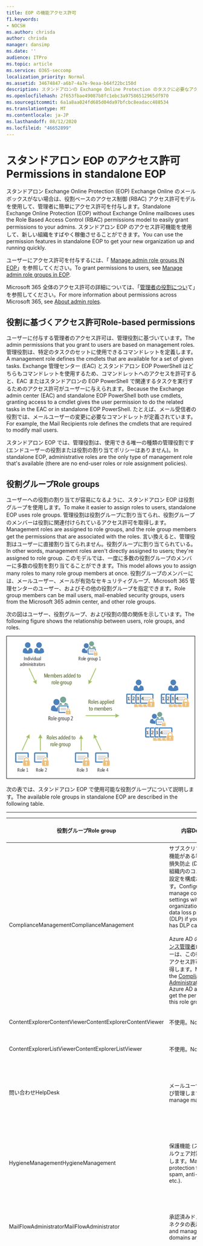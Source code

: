 ```yaml
---
title: EOP の機能アクセス許可
f1.keywords:
- NOCSH
ms.author: chrisda
author: chrisda
manager: dansimp
ms.date: ''
audience: ITPro
ms.topic: article
ms.service: O365-seccomp
localization_priority: Normal
ms.assetid: 34674847-a6b7-4a7e-9eaa-b64f22bc150d
description: スタンドアロンの Exchange Online Protection のタスクに必要なアクセス許可について説明します。
ms.openlocfilehash: 2f653fbae49087b8fc1ebc3a97586512965df970
ms.sourcegitcommit: 6a1a8aa024fd685d04da97bfcbc8eadacc488534
ms.translationtype: MT
ms.contentlocale: ja-JP
ms.lasthandoff: 08/12/2020
ms.locfileid: "46652899"
---
```

# <a name="permissions-in-standalone-eop"></a><span data-ttu-id="0855f-103">スタンドアロン EOP のアクセス許可</span><span class="sxs-lookup"><span data-stu-id="0855f-103">Permissions in standalone EOP</span></span>

<span data-ttu-id="0855f-104">スタンドアロン Exchange Online Protection (EOP) Exchange Online のメールボックスがない場合は、役割ベースのアクセス制御 (RBAC) アクセス許可モデルを使用して、管理者に簡単にアクセス許可を付与します。</span><span class="sxs-lookup"><span data-stu-id="0855f-104">Standalone Exchange Online Protection (EOP) without Exchange Online mailboxes uses the Role Based Access Control (RBAC) permissions model to easily grant permissions to your admins.</span></span> <span data-ttu-id="0855f-105">スタンドアロン EOP のアクセス許可機能を使用して、新しい組織をすばやく稼働させることができます。</span><span class="sxs-lookup"><span data-stu-id="0855f-105">You can use the permission features in standalone EOP to get your new organization up and running quickly.</span></span>

<span data-ttu-id="0855f-106">ユーザーにアクセス許可を付与するには、「 [Manage admin role groups IN EOP](manage-admin-role-group-permissions-in-eop.md)」を参照してください。</span><span class="sxs-lookup"><span data-stu-id="0855f-106">To grant permissions to users, see [Manage admin role groups in EOP](manage-admin-role-group-permissions-in-eop.md).</span></span>

<span data-ttu-id="0855f-107">Microsoft 365 全体のアクセス許可の詳細については、「[管理者の役割につい](https://docs.microsoft.com/microsoft-365/admin/add-users/about-admin-roles)て」を参照してください。</span><span class="sxs-lookup"><span data-stu-id="0855f-107">For more information about permissions across Microsoft 365, see [About admin roles](https://docs.microsoft.com/microsoft-365/admin/add-users/about-admin-roles).</span></span>

## <a name="role-based-permissions"></a><span data-ttu-id="0855f-108">役割に基づくアクセス許可</span><span class="sxs-lookup"><span data-stu-id="0855f-108">Role-based permissions</span></span>

<span data-ttu-id="0855f-109">ユーザーに付与する管理者のアクセス許可は、管理役割に基づいています。</span><span class="sxs-lookup"><span data-stu-id="0855f-109">The admin permissions that you grant to users are based on management roles.</span></span> <span data-ttu-id="0855f-110">管理役割は、特定のタスクのセットに使用できるコマンドレットを定義します。</span><span class="sxs-lookup"><span data-stu-id="0855f-110">A management role defines the cmdlets that are available for a set of given tasks.</span></span> <span data-ttu-id="0855f-111">Exchange 管理センター (EAC) とスタンドアロン EOP PowerShell はどちらもコマンドレットを使用するため、コマンドレットへのアクセスを許可すると、EAC またはスタンドアロンの EOP PowerShell で関連するタスクを実行するためのアクセス許可がユーザーに与えられます。</span><span class="sxs-lookup"><span data-stu-id="0855f-111">Because the Exchange admin center (EAC) and standalone EOP PowerShell both use cmdlets, granting access to a cmdlet gives the user permission to do the related tasks in the EAC or in standalone EOP PowerShell.</span></span> <span data-ttu-id="0855f-112">たとえば、メール受信者の役割では、メールユーザーの変更に必要なコマンドレットが定義されています。</span><span class="sxs-lookup"><span data-stu-id="0855f-112">For example, the Mail Recipients role defines the cmdlets that are required to modify mail users.</span></span>

<span data-ttu-id="0855f-113">スタンドアロン EOP では、管理役割は、使用できる唯一の種類の管理役割です (エンドユーザーの役割または役割の割り当てポリシーはありません)。</span><span class="sxs-lookup"><span data-stu-id="0855f-113">In standalone EOP, administrative roles are the only type of management role that's available (there are no end-user roles or role assignment policies).</span></span>

## <a name="role-groups"></a><span data-ttu-id="0855f-114">役割グループ</span><span class="sxs-lookup"><span data-stu-id="0855f-114">Role groups</span></span>

<span data-ttu-id="0855f-115">ユーザーへの役割の割り当てが容易になるように、スタンドアロン EOP は役割グループを使用します。</span><span class="sxs-lookup"><span data-stu-id="0855f-115">To make it easier to assign roles to users, standalone EOP uses role groups.</span></span> <span data-ttu-id="0855f-116">管理役割は役割グループに割り当てられ、役割グループのメンバーは役割に関連付けられているアクセス許可を取得します。</span><span class="sxs-lookup"><span data-stu-id="0855f-116">Management roles are assigned to role groups, and the role group members get the permissions that are associated with the roles.</span></span> <span data-ttu-id="0855f-117">言い換えると、管理役割はユーザーに直接割り当てられません。役割グループに割り当てられている。</span><span class="sxs-lookup"><span data-stu-id="0855f-117">In other words, management roles aren't directly assigned to users; they're assigned to role group.</span></span> <span data-ttu-id="0855f-118">このモデルでは、一度に多数の役割グループのメンバーに多数の役割を割り当てることができます。</span><span class="sxs-lookup"><span data-stu-id="0855f-118">This model allows you to assign many roles to many role group members at once.</span></span> <span data-ttu-id="0855f-119">役割グループのメンバーには、メールユーザー、メールが有効なセキュリティグループ、Microsoft 365 管理センターのユーザー、およびその他の役割グループを指定できます。</span><span class="sxs-lookup"><span data-stu-id="0855f-119">Role group members can be mail users, mail-enabled security groups, users from the Microsoft 365 admin center, and other role groups.</span></span>

<span data-ttu-id="0855f-120">次の図はユーザー、役割グループ、および役割の間の関係を示しています。</span><span class="sxs-lookup"><span data-stu-id="0855f-120">The following figure shows the relationship between users, role groups, and roles.</span></span>

![役割、役割グループ、およびメンバー関係](../../media/ITPro_Security_RBAC_EXO_SimplifiedRoleGroupRelationship.png)

<span data-ttu-id="0855f-122">次の表では、スタンドアロン EOP で使用可能な役割グループについて説明します。</span><span class="sxs-lookup"><span data-stu-id="0855f-122">The available role groups in standalone EOP are described in the following table.</span></span>

****

|<span data-ttu-id="0855f-123">役割グループ</span><span class="sxs-lookup"><span data-stu-id="0855f-123">Role group</span></span>|<span data-ttu-id="0855f-124">内容</span><span class="sxs-lookup"><span data-stu-id="0855f-124">Description</span></span>|<span data-ttu-id="0855f-125">割り当てられた既定の役割</span><span class="sxs-lookup"><span data-stu-id="0855f-125">Default roles assigned</span></span>|
|---|---|---|
|<span data-ttu-id="0855f-126">ComplianceManagement</span><span class="sxs-lookup"><span data-stu-id="0855f-126">ComplianceManagement</span></span>|<span data-ttu-id="0855f-127">サブスクリプションに DLP 機能がある場合は、データ損失防止 (DLP) を含む、組織内のコンプライアンス設定を構成および管理します。</span><span class="sxs-lookup"><span data-stu-id="0855f-127">Configure and manage compliance settings within the organization, including data loss prevention (DLP) if your subscription has DLP capabilities.</span></span> <br/><br/> <span data-ttu-id="0855f-128">Azure AD の[コンプライアンス管理者](https://docs.microsoft.com/azure/active-directory/users-groups-roles/directory-assign-admin-roles#compliance-administrator)ロールのメンバーは、この役割グループのアクセス許可を自動的に取得します。</span><span class="sxs-lookup"><span data-stu-id="0855f-128">Members of the [Compliance Administrator](https://docs.microsoft.com/azure/active-directory/users-groups-roles/directory-assign-admin-roles#compliance-administrator) role in Azure AD automatically get the permissions of this role group.</span></span>|<span data-ttu-id="0855f-129">監査ログ</span><span class="sxs-lookup"><span data-stu-id="0855f-129">Audit Logs</span></span> <br/><br/> <span data-ttu-id="0855f-130">コンプライアンス管理</span><span class="sxs-lookup"><span data-stu-id="0855f-130">Compliance Administration</span></span> <br/><br/> <span data-ttu-id="0855f-131">Information Rights Management</span><span class="sxs-lookup"><span data-stu-id="0855f-131">Information Rights Management</span></span> <br/><br/> <span data-ttu-id="0855f-132">保持管理</span><span class="sxs-lookup"><span data-stu-id="0855f-132">Retention Management</span></span> <br/><br/> <span data-ttu-id="0855f-133">表示専用の監査ログ</span><span class="sxs-lookup"><span data-stu-id="0855f-133">View-Only Audit Logs</span></span> <br/><br/> <span data-ttu-id="0855f-134">"View-Only Configuration/表示専用構成"</span><span class="sxs-lookup"><span data-stu-id="0855f-134">View-Only Configuration</span></span> <br/><br/> <span data-ttu-id="0855f-135">"View-Only Recipients/表示専用受信者"</span><span class="sxs-lookup"><span data-stu-id="0855f-135">View-Only Recipients</span></span>|
|<span data-ttu-id="0855f-136">ContentExplorerContentViewer</span><span class="sxs-lookup"><span data-stu-id="0855f-136">ContentExplorerContentViewer</span></span>|<span data-ttu-id="0855f-137">不使用。</span><span class="sxs-lookup"><span data-stu-id="0855f-137">Not used.</span></span>|<span data-ttu-id="0855f-138">データ分類コンテンツビューアー</span><span class="sxs-lookup"><span data-stu-id="0855f-138">Data Classification Content Viewer</span></span>|
|<span data-ttu-id="0855f-139">ContentExplorerListViewer</span><span class="sxs-lookup"><span data-stu-id="0855f-139">ContentExplorerListViewer</span></span>|<span data-ttu-id="0855f-140">不使用。</span><span class="sxs-lookup"><span data-stu-id="0855f-140">Not used.</span></span>|<span data-ttu-id="0855f-141">データ分類リストビューアー</span><span class="sxs-lookup"><span data-stu-id="0855f-141">Data Classification List Viewer</span></span>|
|<span data-ttu-id="0855f-142">問い合わせ</span><span class="sxs-lookup"><span data-stu-id="0855f-142">HelpDesk</span></span>|<span data-ttu-id="0855f-143">メールユーザーを表示および管理します。</span><span class="sxs-lookup"><span data-stu-id="0855f-143">View and manage mail users.</span></span>|<span data-ttu-id="0855f-144">パスワードのリセット</span><span class="sxs-lookup"><span data-stu-id="0855f-144">Reset Password</span></span> <br/><br/> <span data-ttu-id="0855f-145">ユーザーオプション</span><span class="sxs-lookup"><span data-stu-id="0855f-145">User Options</span></span> <br/><br/> <span data-ttu-id="0855f-146">"View-Only Recipients/表示専用受信者"</span><span class="sxs-lookup"><span data-stu-id="0855f-146">View-Only Recipients</span></span>|
|<span data-ttu-id="0855f-147">HygieneManagement</span><span class="sxs-lookup"><span data-stu-id="0855f-147">HygieneManagement</span></span>|<span data-ttu-id="0855f-148">保護機能 (スパム対策、マルウェア対策など) を管理します。</span><span class="sxs-lookup"><span data-stu-id="0855f-148">Manage protection features (anti-spam, anti-malware, etc.).</span></span>|<span data-ttu-id="0855f-149">トランスポートの検疫</span><span class="sxs-lookup"><span data-stu-id="0855f-149">Transport Hygiene</span></span> <br/><br/> <span data-ttu-id="0855f-150">"View-Only Configuration/表示専用構成"</span><span class="sxs-lookup"><span data-stu-id="0855f-150">View-Only Configuration</span></span> <br/><br/> <span data-ttu-id="0855f-151">"View-Only Recipients/表示専用受信者"</span><span class="sxs-lookup"><span data-stu-id="0855f-151">View-Only Recipients</span></span>|
|<span data-ttu-id="0855f-152">MailFlowAdministrator</span><span class="sxs-lookup"><span data-stu-id="0855f-152">MailFlowAdministrator</span></span>|<span data-ttu-id="0855f-153">承認済みドメインおよびコネクタの表示と管理</span><span class="sxs-lookup"><span data-stu-id="0855f-153">View and manage accepted domains and connectors</span></span>|<span data-ttu-id="0855f-154">リモートドメインと承認済みドメイン</span><span class="sxs-lookup"><span data-stu-id="0855f-154">Remote and Accepted Domains</span></span> <br/><br/> <span data-ttu-id="0855f-155">"View-Only Recipients/表示専用受信者"</span><span class="sxs-lookup"><span data-stu-id="0855f-155">View-Only Recipients</span></span>|
|<span data-ttu-id="0855f-156">組織</span><span class="sxs-lookup"><span data-stu-id="0855f-156">OrganizationManagement</span></span>|<span data-ttu-id="0855f-157">組織全体への管理者アクセスと、ほぼすべてのタスクを実行する機能。</span><span class="sxs-lookup"><span data-stu-id="0855f-157">Admin access to the entire organization and the ability to perform almost any task.</span></span> <br/><br/> <span data-ttu-id="0855f-158">Azure AD の[グローバル管理者](https://docs.microsoft.com/azure/active-directory/users-groups-roles/directory-assign-admin-roles#global-administrator--company-administrator)ロールのメンバーは、この役割グループのアクセス許可を自動的に取得します。</span><span class="sxs-lookup"><span data-stu-id="0855f-158">Members of the [Global Administrator](https://docs.microsoft.com/azure/active-directory/users-groups-roles/directory-assign-admin-roles#global-administrator--company-administrator) role in Azure AD automatically get the permissions of this role group.</span></span> <br/><br/> <span data-ttu-id="0855f-159">**重要**: "組織" 管理役割グループは強力な役割であるため、組織レベルの管理タスクを実行するユーザーのみがこの役割グループのメンバーになる必要があります。</span><span class="sxs-lookup"><span data-stu-id="0855f-159">**Important**: Because the OrganizationManagement role group is a powerful role, only users that perform organizational-level administrative tasks should be members of this role group.</span></span>|<span data-ttu-id="0855f-160">マルウェア対策</span><span class="sxs-lookup"><span data-stu-id="0855f-160">AntiMalware</span></span> <br/><br/> <span data-ttu-id="0855f-161">スパム対策</span><span class="sxs-lookup"><span data-stu-id="0855f-161">AntiSpam</span></span> <br/><br/> <span data-ttu-id="0855f-162">監査ログ</span><span class="sxs-lookup"><span data-stu-id="0855f-162">Audit Logs</span></span> <br/><br/> <span data-ttu-id="0855f-163">コンプライアンス管理者</span><span class="sxs-lookup"><span data-stu-id="0855f-163">Compliance Administrator</span></span> <br/><br/> <span data-ttu-id="0855f-164">動的配布グループ</span><span class="sxs-lookup"><span data-stu-id="0855f-164">Distribution Groups</span></span> <br/><br/> <span data-ttu-id="0855f-165">Information Rights Management</span><span class="sxs-lookup"><span data-stu-id="0855f-165">Information Rights Management</span></span> <br/><br/> <span data-ttu-id="0855f-166">"Mail Recipient Creation/メール受信者の作成"</span><span class="sxs-lookup"><span data-stu-id="0855f-166">Mail Recipient Creation</span></span> <br/><br/> <span data-ttu-id="0855f-167">Mail Recipients</span><span class="sxs-lookup"><span data-stu-id="0855f-167">Mail Recipients</span></span> <br/><br/> <span data-ttu-id="0855f-168">"Message Tracking/メッセージ追跡"</span><span class="sxs-lookup"><span data-stu-id="0855f-168">Message Tracking</span></span> <br/><br/> <span data-ttu-id="0855f-169">"Migration/移行"</span><span class="sxs-lookup"><span data-stu-id="0855f-169">Migration</span></span> <br/><br/> <span data-ttu-id="0855f-170">組織のクライアントアクセス</span><span class="sxs-lookup"><span data-stu-id="0855f-170">Organization Client Access</span></span> <br/><br/> <span data-ttu-id="0855f-171">組織の構成</span><span class="sxs-lookup"><span data-stu-id="0855f-171">Organization Configuration</span></span> <br/><br/> <span data-ttu-id="0855f-172">組織のトランスポート設定</span><span class="sxs-lookup"><span data-stu-id="0855f-172">Organization Transport Settings</span></span> <br/><br/> <span data-ttu-id="0855f-173">Quarantine</span><span class="sxs-lookup"><span data-stu-id="0855f-173">Quarantine</span></span> <br/><br/> <span data-ttu-id="0855f-174">"Recipient Policies/受信者ポリシー"</span><span class="sxs-lookup"><span data-stu-id="0855f-174">Recipient Policies</span></span> <br/><br/> <span data-ttu-id="0855f-175">リモートドメインと承認済みドメイン</span><span class="sxs-lookup"><span data-stu-id="0855f-175">Remote and Accepted Domains</span></span> <br/><br/> <span data-ttu-id="0855f-176">パスワードのリセット</span><span class="sxs-lookup"><span data-stu-id="0855f-176">Reset Password</span></span> <br/><br/> <span data-ttu-id="0855f-177">保持管理</span><span class="sxs-lookup"><span data-stu-id="0855f-177">Retention Management</span></span> <br/><br/> <span data-ttu-id="0855f-178">役割管理</span><span class="sxs-lookup"><span data-stu-id="0855f-178">Role Management</span></span> <br/><br/> <span data-ttu-id="0855f-179">セキュリティ管理者</span><span class="sxs-lookup"><span data-stu-id="0855f-179">Security Administrator</span></span> <br/><br/> <span data-ttu-id="0855f-180">セキュリティグループの作成とメンバーシップ</span><span class="sxs-lookup"><span data-stu-id="0855f-180">Security Group Creation and Membership</span></span> <br/><br/> <span data-ttu-id="0855f-181">セキュリティ閲覧者</span><span class="sxs-lookup"><span data-stu-id="0855f-181">Security Reader</span></span> <br/><br/> <span data-ttu-id="0855f-182">機密ラベル管理者</span><span class="sxs-lookup"><span data-stu-id="0855f-182">Sensitivity Label Administrator</span></span> <br/><br/> <span data-ttu-id="0855f-183">監督</span><span class="sxs-lookup"><span data-stu-id="0855f-183">Supervision</span></span> <br/><br/> <span data-ttu-id="0855f-184">トランスポートの検疫</span><span class="sxs-lookup"><span data-stu-id="0855f-184">Transport Hygiene</span></span> <br/><br/> <span data-ttu-id="0855f-185">トランスポート ルール</span><span class="sxs-lookup"><span data-stu-id="0855f-185">Transport Rules</span></span> <br/><br/> <span data-ttu-id="0855f-186">ユーザーオプション</span><span class="sxs-lookup"><span data-stu-id="0855f-186">User Options</span></span> <br/><br/> <span data-ttu-id="0855f-187">表示専用のマルウェア対策</span><span class="sxs-lookup"><span data-stu-id="0855f-187">View-Only AntiMalware</span></span> <br/><br/> <span data-ttu-id="0855f-188">表示専用スパム対策</span><span class="sxs-lookup"><span data-stu-id="0855f-188">View-Only AntiSpam</span></span> <br/><br/> <span data-ttu-id="0855f-189">表示専用の監査ログ</span><span class="sxs-lookup"><span data-stu-id="0855f-189">View-Only Audit Logs</span></span> <br/><br/> <span data-ttu-id="0855f-190">"View-Only Configuration/表示専用構成"</span><span class="sxs-lookup"><span data-stu-id="0855f-190">View-Only Configuration</span></span> <br/><br/> <span data-ttu-id="0855f-191">表示のみの検疫</span><span class="sxs-lookup"><span data-stu-id="0855f-191">View-Only Quarantine</span></span> <br/><br/> <span data-ttu-id="0855f-192">"View-Only Recipients/表示専用受信者"</span><span class="sxs-lookup"><span data-stu-id="0855f-192">View-Only Recipients</span></span> <br/><br/> <span data-ttu-id="0855f-193">表示のみの脅威インテリジェンス</span><span class="sxs-lookup"><span data-stu-id="0855f-193">View-Only Threat Intelligence</span></span>|
|<span data-ttu-id="0855f-194">QuarantineAdministrator</span><span class="sxs-lookup"><span data-stu-id="0855f-194">QuarantineAdministrator</span></span>|<span data-ttu-id="0855f-195">すべての受信者の検疫済みメッセージを管理します。</span><span class="sxs-lookup"><span data-stu-id="0855f-195">Manage quarantined messages for all recipients.</span></span>|<span data-ttu-id="0855f-196">Quarantine</span><span class="sxs-lookup"><span data-stu-id="0855f-196">Quarantine</span></span>|
|<span data-ttu-id="0855f-197">受信者管理</span><span class="sxs-lookup"><span data-stu-id="0855f-197">RecipientManagement</span></span>|<span data-ttu-id="0855f-198">組織内の受信者オブジェクトを作成、管理、および削除します。</span><span class="sxs-lookup"><span data-stu-id="0855f-198">Create, manage, and remove recipient objects in the organization.</span></span>|<span data-ttu-id="0855f-199">動的配布グループ</span><span class="sxs-lookup"><span data-stu-id="0855f-199">Distribution Groups</span></span> <br/><br/> <span data-ttu-id="0855f-200">"Mail Recipient Creation/メール受信者の作成"</span><span class="sxs-lookup"><span data-stu-id="0855f-200">Mail Recipient Creation</span></span> <br/><br/> <span data-ttu-id="0855f-201">Mail Recipients</span><span class="sxs-lookup"><span data-stu-id="0855f-201">Mail Recipients</span></span> <br/><br/> <span data-ttu-id="0855f-202">"Message Tracking/メッセージ追跡"</span><span class="sxs-lookup"><span data-stu-id="0855f-202">Message Tracking</span></span> <br/><br/> <span data-ttu-id="0855f-203">"Migration/移行"</span><span class="sxs-lookup"><span data-stu-id="0855f-203">Migration</span></span> <br/><br/> <span data-ttu-id="0855f-204">"Recipient Policies/受信者ポリシー"</span><span class="sxs-lookup"><span data-stu-id="0855f-204">Recipient Policies</span></span> <br/><br/> <span data-ttu-id="0855f-205">パスワードのリセット</span><span class="sxs-lookup"><span data-stu-id="0855f-205">Reset Password</span></span>|
|<span data-ttu-id="0855f-206">Ecm.recordsmanagement</span><span class="sxs-lookup"><span data-stu-id="0855f-206">RecordsManagement</span></span>|<span data-ttu-id="0855f-207">アイテム保持ポリシータグ、メッセージ分類、メールフロールール (トランスポートルールとも呼ばれる) などのコンプライアンス機能を構成します。</span><span class="sxs-lookup"><span data-stu-id="0855f-207">Configure compliance features, such as retention policy tags, message classifications, and mail flow rules (also known as transport rules).</span></span>|<span data-ttu-id="0855f-208">"Message Tracking/メッセージ追跡"</span><span class="sxs-lookup"><span data-stu-id="0855f-208">Message Tracking</span></span> <br/><br/> <span data-ttu-id="0855f-209">保持管理</span><span class="sxs-lookup"><span data-stu-id="0855f-209">Retention Management</span></span> <br/><br/> <span data-ttu-id="0855f-210">トランスポート ルール</span><span class="sxs-lookup"><span data-stu-id="0855f-210">Transport Rules</span></span>|
|<span data-ttu-id="0855f-211">SecurityAdministrator</span><span class="sxs-lookup"><span data-stu-id="0855f-211">SecurityAdministrator</span></span>|<span data-ttu-id="0855f-212">組織内の保護のすべての側面 (スパム対策、マルウェア対策、スプーフィング対策、検疫など) を構成します。</span><span class="sxs-lookup"><span data-stu-id="0855f-212">Configure all aspects of protection in the organization (anti-spam, anti-malware, anti-spoofing, quarantine, etc.).</span></span> <br/><br/> <span data-ttu-id="0855f-213">Azure AD の[セキュリティ管理者](https://docs.microsoft.com/azure/active-directory/users-groups-roles/directory-assign-admin-roles#security-administrator)ロールのメンバーは、この役割グループのアクセス許可を自動的に取得します。</span><span class="sxs-lookup"><span data-stu-id="0855f-213">Members of the [Security Administrator](https://docs.microsoft.com/azure/active-directory/users-groups-roles/directory-assign-admin-roles#security-administrator) role in Azure AD automatically get the permissions of this role group.</span></span>|<span data-ttu-id="0855f-214">マルウェア対策</span><span class="sxs-lookup"><span data-stu-id="0855f-214">AntiMalware</span></span> <br/><br/> <span data-ttu-id="0855f-215">スパム対策</span><span class="sxs-lookup"><span data-stu-id="0855f-215">AntiSpam</span></span> <br/><br/> <span data-ttu-id="0855f-216">監査ログ</span><span class="sxs-lookup"><span data-stu-id="0855f-216">Audit Logs</span></span> <br/><br/> <span data-ttu-id="0855f-217">Quarantine</span><span class="sxs-lookup"><span data-stu-id="0855f-217">Quarantine</span></span> <br/><br/> <span data-ttu-id="0855f-218">セキュリティ管理者</span><span class="sxs-lookup"><span data-stu-id="0855f-218">Security Administrator</span></span> <br/><br/> <span data-ttu-id="0855f-219">機密ラベル管理者</span><span class="sxs-lookup"><span data-stu-id="0855f-219">Sensitivity Label Administrator</span></span> <br/><br/> <span data-ttu-id="0855f-220">表示専用のマルウェア対策</span><span class="sxs-lookup"><span data-stu-id="0855f-220">View-Only AntiMalware</span></span> <br/><br/> <span data-ttu-id="0855f-221">表示専用スパム対策</span><span class="sxs-lookup"><span data-stu-id="0855f-221">View-Only AntiSpam</span></span> <br/><br/> <span data-ttu-id="0855f-222">表示専用の監査ログ</span><span class="sxs-lookup"><span data-stu-id="0855f-222">View-Only Audit Logs</span></span> <br/><br/> <span data-ttu-id="0855f-223">表示のみの検疫</span><span class="sxs-lookup"><span data-stu-id="0855f-223">View-Only Quarantine</span></span> <br/><br/> <span data-ttu-id="0855f-224">表示のみの脅威インテリジェンス</span><span class="sxs-lookup"><span data-stu-id="0855f-224">View-Only Threat Intelligence</span></span>|
|<span data-ttu-id="0855f-225">SecurityReader</span><span class="sxs-lookup"><span data-stu-id="0855f-225">SecurityReader</span></span>|<span data-ttu-id="0855f-226">組織内の保護のすべての側面 (スパム対策、マルウェア対策、スプーフィング対策、検疫など) へのアクセスを表示のみ許可します。</span><span class="sxs-lookup"><span data-stu-id="0855f-226">View-only access to all aspects of protection in the organization (anti-spam, anti-malware, anti-spoofing, quarantine, etc.).</span></span> <br/><br/> <span data-ttu-id="0855f-227">Azure AD の[セキュリティリーダー](https://docs.microsoft.com/azure/active-directory/users-groups-roles/directory-assign-admin-roles#security-reader)ロールのメンバーは、この役割グループのアクセス許可を自動的に取得します。</span><span class="sxs-lookup"><span data-stu-id="0855f-227">Members of the [Security Reader](https://docs.microsoft.com/azure/active-directory/users-groups-roles/directory-assign-admin-roles#security-reader) role in Azure AD automatically get the permissions of this role group.</span></span>|<span data-ttu-id="0855f-228">セキュリティ閲覧者</span><span class="sxs-lookup"><span data-stu-id="0855f-228">Security Reader</span></span> <br/><br/> <span data-ttu-id="0855f-229">表示専用のマルウェア対策</span><span class="sxs-lookup"><span data-stu-id="0855f-229">View-Only AntiMalware</span></span> <br/><br/> <span data-ttu-id="0855f-230">表示専用スパム対策</span><span class="sxs-lookup"><span data-stu-id="0855f-230">View-Only AntiSpam</span></span> <br/><br/> <span data-ttu-id="0855f-231">表示のみの検疫</span><span class="sxs-lookup"><span data-stu-id="0855f-231">View-Only Quarantine</span></span> <br/><br/> <span data-ttu-id="0855f-232">表示のみの脅威インテリジェンス</span><span class="sxs-lookup"><span data-stu-id="0855f-232">View-Only Threat Intelligence</span></span>|
|<span data-ttu-id="0855f-233">TenantAdmins</span><span class="sxs-lookup"><span data-stu-id="0855f-233">TenantAdmins</span></span>|<span data-ttu-id="0855f-234">この役割グループのメンバーシップは、複数のサービス間で同期され、一元管理されます。</span><span class="sxs-lookup"><span data-stu-id="0855f-234">Membership in this role group is synchronized across services and managed centrally.</span></span> <span data-ttu-id="0855f-235">既定では、この役割グループには役割が割り当てられていません。</span><span class="sxs-lookup"><span data-stu-id="0855f-235">By default, this role group is not assigned any roles.</span></span> <span data-ttu-id="0855f-236">ただし、組織の管理役割グループのメンバーであり、アクセス許可が継承されます。</span><span class="sxs-lookup"><span data-stu-id="0855f-236">However, it will be a member of the Organization Management role group and will inherit those permissions.</span></span>|<span data-ttu-id="0855f-237">なし</span><span class="sxs-lookup"><span data-stu-id="0855f-237">none</span></span>|
|<span data-ttu-id="0855f-238">Viewonly組織管理</span><span class="sxs-lookup"><span data-stu-id="0855f-238">ViewOnlyOrganizationManagement</span></span>|<span data-ttu-id="0855f-239">組織内の受信者、保護、および構成オブジェクトとそのプロパティを表示します。</span><span class="sxs-lookup"><span data-stu-id="0855f-239">View recipient, protection, and configuration objects and their properties in the organization.</span></span>|<span data-ttu-id="0855f-240">コンプライアンス管理者</span><span class="sxs-lookup"><span data-stu-id="0855f-240">Compliance Administrator</span></span> <br/><br/> <span data-ttu-id="0855f-241">セキュリティ管理者</span><span class="sxs-lookup"><span data-stu-id="0855f-241">Security Administrator</span></span> <br/><br/> <span data-ttu-id="0855f-242">セキュリティ閲覧者</span><span class="sxs-lookup"><span data-stu-id="0855f-242">Security Reader</span></span> <br/><br/> <span data-ttu-id="0855f-243">機密ラベル管理者</span><span class="sxs-lookup"><span data-stu-id="0855f-243">Sensitivity Label Administrator</span></span> <br/><br/> <span data-ttu-id="0855f-244">"View-Only Configuration/表示専用構成"</span><span class="sxs-lookup"><span data-stu-id="0855f-244">View-Only Configuration</span></span> <br/><br/> <span data-ttu-id="0855f-245">"View-Only Recipients/表示専用受信者"</span><span class="sxs-lookup"><span data-stu-id="0855f-245">View-Only Recipients</span></span>|
|

<span data-ttu-id="0855f-246">管理者が数が少ない小規模な組織で作業する場合は、それらのユーザーを組織の管理役割グループにのみ追加する必要があり、その他の役割グループを使用する必要がない場合があります。</span><span class="sxs-lookup"><span data-stu-id="0855f-246">If you work in a small organization that has only a few admins, you might need to add those users to the Organization Management role group only, and you may never need to use the other role groups.</span></span> <span data-ttu-id="0855f-247">大規模な組織で作業している場合は、受信者の構成など、特定のタスクを実行する管理者がいる可能性があります。</span><span class="sxs-lookup"><span data-stu-id="0855f-247">If you work in a larger organization, you might have admins who perform specific tasks, such as recipient configuration.</span></span> <span data-ttu-id="0855f-248">そのような場合は、1人の管理者を "Recipient Management/受信者管理" 役割グループに、もう1人の管理者を Organization Management 役割グループに追加することができます。</span><span class="sxs-lookup"><span data-stu-id="0855f-248">In those cases, you might add one admin to the Recipient Management role group, and another admin to the Organization Management role group.</span></span> <span data-ttu-id="0855f-249">その後、管理者は特定の領域を管理できるようになりますが、担当していない領域を管理するためのアクセス許可はありません。</span><span class="sxs-lookup"><span data-stu-id="0855f-249">Those admins can then manage their specific areas, but they won't have permissions to manage areas they're not responsible for.</span></span>

<span data-ttu-id="0855f-250">Exchange Online の組み込みの役割グループが管理者のジョブ機能と適合しない場合は、役割グループを作成して管理者に役割を追加できます。</span><span class="sxs-lookup"><span data-stu-id="0855f-250">If the built-in role groups in Exchange Online don't match the job function of your administrators, you can create role groups and add roles to them.</span></span> <span data-ttu-id="0855f-251">詳細については、「 [Manage role groups in STANDALONE EOP](manage-admin-role-group-permissions-in-eop.md)」を参照してください。</span><span class="sxs-lookup"><span data-stu-id="0855f-251">For more information, see [Manage role groups in standalone EOP](manage-admin-role-group-permissions-in-eop.md).</span></span>

## <a name="roles"></a><span data-ttu-id="0855f-252">ロール</span><span class="sxs-lookup"><span data-stu-id="0855f-252">Roles</span></span>

<span data-ttu-id="0855f-253">次の表では、スタンドアロン EOP で使用できる組み込みの役割について説明します。</span><span class="sxs-lookup"><span data-stu-id="0855f-253">The built-in roles that are available in standalone EOP are described in the following table.</span></span>

****

|<span data-ttu-id="0855f-254">Role \* \*</span><span class="sxs-lookup"><span data-stu-id="0855f-254">Role\*\*</span></span>|<span data-ttu-id="0855f-255">内容</span><span class="sxs-lookup"><span data-stu-id="0855f-255">Description</span></span>|<span data-ttu-id="0855f-256">既定の役割グループの割り当て</span><span class="sxs-lookup"><span data-stu-id="0855f-256">Default role group assignments</span></span>|
|---|---|---|
|<span data-ttu-id="0855f-257">マルウェア対策</span><span class="sxs-lookup"><span data-stu-id="0855f-257">AntiMalware</span></span>|<span data-ttu-id="0855f-258">マルウェア対策機能の構成とレポートを表示および変更します。</span><span class="sxs-lookup"><span data-stu-id="0855f-258">View and modify the configuration and reports for anti-malware features.</span></span>|<span data-ttu-id="0855f-259">組織</span><span class="sxs-lookup"><span data-stu-id="0855f-259">OrganizationManagement</span></span> <br/><br/> <span data-ttu-id="0855f-260">SecurityAdministrator</span><span class="sxs-lookup"><span data-stu-id="0855f-260">SecurityAdministrator</span></span>|
|<span data-ttu-id="0855f-261">スパム対策</span><span class="sxs-lookup"><span data-stu-id="0855f-261">AntiSpam</span></span>|<span data-ttu-id="0855f-262">スパム対策機能の構成とレポートを表示および変更します。</span><span class="sxs-lookup"><span data-stu-id="0855f-262">View and modify the configuration and reports for anti-spam features.</span></span>|<span data-ttu-id="0855f-263">組織</span><span class="sxs-lookup"><span data-stu-id="0855f-263">OrganizationManagement</span></span> <br/><br/> <span data-ttu-id="0855f-264">SecurityAdministrator</span><span class="sxs-lookup"><span data-stu-id="0855f-264">SecurityAdministrator</span></span>|
|<span data-ttu-id="0855f-265">監査ログ</span><span class="sxs-lookup"><span data-stu-id="0855f-265">Audit Logs</span></span>|<span data-ttu-id="0855f-266">管理者監査ログを検索し、結果を表示します。</span><span class="sxs-lookup"><span data-stu-id="0855f-266">Search the administrator audit log and view the results.</span></span>|<span data-ttu-id="0855f-267">ComplianceManagement</span><span class="sxs-lookup"><span data-stu-id="0855f-267">ComplianceManagement</span></span> <br/><br/> <span data-ttu-id="0855f-268">組織</span><span class="sxs-lookup"><span data-stu-id="0855f-268">OrganizationManagement</span></span> <br/><br/> <span data-ttu-id="0855f-269">SecurityAdministrator</span><span class="sxs-lookup"><span data-stu-id="0855f-269">SecurityAdministrator</span></span>|
|<span data-ttu-id="0855f-270">コンプライアンス管理者<sup>\*</sup></span><span class="sxs-lookup"><span data-stu-id="0855f-270">Compliance Administrator<sup>\*</sup></span></span>||<span data-ttu-id="0855f-271">ComplianceManagement</span><span class="sxs-lookup"><span data-stu-id="0855f-271">ComplianceManagement</span></span> <br/><br/> <span data-ttu-id="0855f-272">組織</span><span class="sxs-lookup"><span data-stu-id="0855f-272">OrganizationManagement</span></span> <br/><br/> <span data-ttu-id="0855f-273">Viewonly組織管理</span><span class="sxs-lookup"><span data-stu-id="0855f-273">ViewOnlyOrganizationManagement</span></span>|
|<span data-ttu-id="0855f-274">データ分類コンテンツビューアー<sup>\*</sup></span><span class="sxs-lookup"><span data-stu-id="0855f-274">Data Classification Content Viewer<sup>\*</sup></span></span>||<span data-ttu-id="0855f-275">ContentExplorerContentViewer</span><span class="sxs-lookup"><span data-stu-id="0855f-275">ContentExplorerContentViewer</span></span>|
|<span data-ttu-id="0855f-276">データ分類リストビューアー<sup>\*</sup></span><span class="sxs-lookup"><span data-stu-id="0855f-276">Data Classification List Viewer<sup>\*</sup></span></span>||
|<span data-ttu-id="0855f-277">動的配布グループ</span><span class="sxs-lookup"><span data-stu-id="0855f-277">Distribution Groups</span></span>|<span data-ttu-id="0855f-278">すべての配布グループ、メールが有効なセキュリティグループ、およびメンバーを作成して管理します。</span><span class="sxs-lookup"><span data-stu-id="0855f-278">Create and manage all distribution groups, mail-enabled security groups, and members.</span></span>|<span data-ttu-id="0855f-279">組織</span><span class="sxs-lookup"><span data-stu-id="0855f-279">OrganizationManagement</span></span> <br/><br/> <span data-ttu-id="0855f-280">受信者管理</span><span class="sxs-lookup"><span data-stu-id="0855f-280">RecipientManagement</span></span>|
|<span data-ttu-id="0855f-281">Information Rights Management<sup>\*</sup></span><span class="sxs-lookup"><span data-stu-id="0855f-281">Information Rights Management<sup>\*</sup></span></span>||<span data-ttu-id="0855f-282">ComplianceManagement</span><span class="sxs-lookup"><span data-stu-id="0855f-282">ComplianceManagement</span></span> <br/><br/> <span data-ttu-id="0855f-283">組織</span><span class="sxs-lookup"><span data-stu-id="0855f-283">OrganizationManagement</span></span>|
|<span data-ttu-id="0855f-284">"Mail Recipient Creation/メール受信者の作成"</span><span class="sxs-lookup"><span data-stu-id="0855f-284">Mail Recipient Creation</span></span>|<span data-ttu-id="0855f-285">メールユーザーを作成および削除します。</span><span class="sxs-lookup"><span data-stu-id="0855f-285">Create and remove mail users.</span></span>|<span data-ttu-id="0855f-286">組織</span><span class="sxs-lookup"><span data-stu-id="0855f-286">OrganizationManagement</span></span> <br/><br/> <span data-ttu-id="0855f-287">受信者管理</span><span class="sxs-lookup"><span data-stu-id="0855f-287">RecipientManagement</span></span>|
|<span data-ttu-id="0855f-288">Mail Recipients</span><span class="sxs-lookup"><span data-stu-id="0855f-288">Mail Recipients</span></span>|<span data-ttu-id="0855f-289">既存のメールユーザーを変更します。</span><span class="sxs-lookup"><span data-stu-id="0855f-289">Modify existing mail users.</span></span>|<span data-ttu-id="0855f-290">組織</span><span class="sxs-lookup"><span data-stu-id="0855f-290">OrganizationManagement</span></span> <br/><br/> <span data-ttu-id="0855f-291">受信者管理</span><span class="sxs-lookup"><span data-stu-id="0855f-291">RecipientManagement</span></span>|
|<span data-ttu-id="0855f-292">メッセージ追跡<sup>\*</sup></span><span class="sxs-lookup"><span data-stu-id="0855f-292">Message Tracking<sup>\*</sup></span></span>||<span data-ttu-id="0855f-293">組織</span><span class="sxs-lookup"><span data-stu-id="0855f-293">OrganizationManagement</span></span> <br/><br/> <span data-ttu-id="0855f-294">受信者管理</span><span class="sxs-lookup"><span data-stu-id="0855f-294">RecipientManagement</span></span> <br/><br/> <span data-ttu-id="0855f-295">レコード管理</span><span class="sxs-lookup"><span data-stu-id="0855f-295">Records Management</span></span>|
|<span data-ttu-id="0855f-296">転送<sup>\*</sup></span><span class="sxs-lookup"><span data-stu-id="0855f-296">Migration<sup>\*</sup></span></span>||<span data-ttu-id="0855f-297">組織</span><span class="sxs-lookup"><span data-stu-id="0855f-297">OrganizationManagement</span></span> <br/><br/> <span data-ttu-id="0855f-298">受信者管理</span><span class="sxs-lookup"><span data-stu-id="0855f-298">RecipientManagement</span></span>|
|<span data-ttu-id="0855f-299">MyBaseOptions</span><span class="sxs-lookup"><span data-stu-id="0855f-299">MyBaseOptions</span></span>|<span data-ttu-id="0855f-300">ユーザーが自分の検疫済みメッセージを表示できるようにします。</span><span class="sxs-lookup"><span data-stu-id="0855f-300">Allows users to view their own quarantined messages.</span></span> <br/><br/> <span data-ttu-id="0855f-301">この役割はユーザーに自動的に割り当てられるため、手動で割り当てることはできません。</span><span class="sxs-lookup"><span data-stu-id="0855f-301">This role is automatically assigned to users, and you can't assign it manually.</span></span>|<span data-ttu-id="0855f-302">なし</span><span class="sxs-lookup"><span data-stu-id="0855f-302">none</span></span>|
|<span data-ttu-id="0855f-303">組織のクライアントアクセス<sup>\*</sup></span><span class="sxs-lookup"><span data-stu-id="0855f-303">Organization Client Access<sup>\*</sup></span></span>||<span data-ttu-id="0855f-304">組織</span><span class="sxs-lookup"><span data-stu-id="0855f-304">OrganizationManagement</span></span>|
|<span data-ttu-id="0855f-305">組織の構成</span><span class="sxs-lookup"><span data-stu-id="0855f-305">Organization Configuration</span></span>|<span data-ttu-id="0855f-306">レポートの表示。</span><span class="sxs-lookup"><span data-stu-id="0855f-306">View reports.</span></span>|<span data-ttu-id="0855f-307">組織</span><span class="sxs-lookup"><span data-stu-id="0855f-307">OrganizationManagement</span></span>|
|<span data-ttu-id="0855f-308">組織のトランスポート設定<sup>\*</sup></span><span class="sxs-lookup"><span data-stu-id="0855f-308">Organization Transport Settings<sup>\*</sup></span></span>||<span data-ttu-id="0855f-309">組織</span><span class="sxs-lookup"><span data-stu-id="0855f-309">OrganizationManagement</span></span>|
|<span data-ttu-id="0855f-310">Quarantine</span><span class="sxs-lookup"><span data-stu-id="0855f-310">Quarantine</span></span>|<span data-ttu-id="0855f-311">すべての受信者のすべての種類の検疫済みメッセージを管理します。</span><span class="sxs-lookup"><span data-stu-id="0855f-311">Manage all types of quarantined message for all recipients.</span></span>|<span data-ttu-id="0855f-312">組織</span><span class="sxs-lookup"><span data-stu-id="0855f-312">OrganizationManagement</span></span> <br/><br/> <span data-ttu-id="0855f-313">QuarantineAdministrator</span><span class="sxs-lookup"><span data-stu-id="0855f-313">QuarantineAdministrator</span></span> <br/><br/> <span data-ttu-id="0855f-314">SecurityAdministrator</span><span class="sxs-lookup"><span data-stu-id="0855f-314">SecurityAdministrator</span></span>|
|<span data-ttu-id="0855f-315">受信者ポリシー<sup>\*</sup></span><span class="sxs-lookup"><span data-stu-id="0855f-315">Recipient Policies<sup>\*</sup></span></span>||<span data-ttu-id="0855f-316">組織</span><span class="sxs-lookup"><span data-stu-id="0855f-316">OrganizationManagement</span></span> <br/><br/> <span data-ttu-id="0855f-317">受信者管理</span><span class="sxs-lookup"><span data-stu-id="0855f-317">RecipientManagement</span></span>|
|<span data-ttu-id="0855f-318">リモートドメインと承認済みドメイン</span><span class="sxs-lookup"><span data-stu-id="0855f-318">Remote and Accepted Domains</span></span>|<span data-ttu-id="0855f-319">リモートドメイン、承認済みドメイン、およびコネクタを管理します。</span><span class="sxs-lookup"><span data-stu-id="0855f-319">Manage remote domains, accepted domains, and connectors.</span></span>|<span data-ttu-id="0855f-320">MailFlowAdministrator</span><span class="sxs-lookup"><span data-stu-id="0855f-320">MailFlowAdministrator</span></span> <br/><br/> <span data-ttu-id="0855f-321">組織</span><span class="sxs-lookup"><span data-stu-id="0855f-321">OrganizationManagement</span></span>|
|<span data-ttu-id="0855f-322">パスワードのリセット<sup>\*</sup></span><span class="sxs-lookup"><span data-stu-id="0855f-322">Reset Password<sup>\*</sup></span></span>||<span data-ttu-id="0855f-323">問い合わせ</span><span class="sxs-lookup"><span data-stu-id="0855f-323">HelpDesk</span></span> <br/><br/> <span data-ttu-id="0855f-324">組織</span><span class="sxs-lookup"><span data-stu-id="0855f-324">OrganizationManagement</span></span> <br/><br/> <span data-ttu-id="0855f-325">受信者管理</span><span class="sxs-lookup"><span data-stu-id="0855f-325">RecipientManagement</span></span>|
|<span data-ttu-id="0855f-326">保持管理<sup>\*</sup></span><span class="sxs-lookup"><span data-stu-id="0855f-326">Retention Management<sup>\*</sup></span></span>||<span data-ttu-id="0855f-327">ComplianceManagement</span><span class="sxs-lookup"><span data-stu-id="0855f-327">ComplianceManagement</span></span> <br/><br/> <span data-ttu-id="0855f-328">組織</span><span class="sxs-lookup"><span data-stu-id="0855f-328">OrganizationManagement</span></span> <br/><br/> <span data-ttu-id="0855f-329">Ecm.recordsmanagement</span><span class="sxs-lookup"><span data-stu-id="0855f-329">RecordsManagement</span></span>|
|<span data-ttu-id="0855f-330">役割管理</span><span class="sxs-lookup"><span data-stu-id="0855f-330">Role Management</span></span>|<span data-ttu-id="0855f-331">役割グループを作成して管理します。</span><span class="sxs-lookup"><span data-stu-id="0855f-331">Create and manage role groups.</span></span>|<span data-ttu-id="0855f-332">組織</span><span class="sxs-lookup"><span data-stu-id="0855f-332">OrganizationManagement</span></span>|
|<span data-ttu-id="0855f-333">セキュリティ管理者</span><span class="sxs-lookup"><span data-stu-id="0855f-333">Security Administrator</span></span>|<span data-ttu-id="0855f-334">すべてのセキュリティおよび保護機能の構成とレポートを管理します。</span><span class="sxs-lookup"><span data-stu-id="0855f-334">Manage the configuration and reports for all security and protection features.</span></span>|<span data-ttu-id="0855f-335">組織</span><span class="sxs-lookup"><span data-stu-id="0855f-335">OrganizationManagement</span></span> <br/><br/> <span data-ttu-id="0855f-336">SecurityAdministrator</span><span class="sxs-lookup"><span data-stu-id="0855f-336">SecurityAdministrator</span></span> <br/><br/> <span data-ttu-id="0855f-337">Viewonly組織管理</span><span class="sxs-lookup"><span data-stu-id="0855f-337">ViewOnlyOrganizationManagement</span></span>|
|<span data-ttu-id="0855f-338">セキュリティグループの作成とメンバーシップ</span><span class="sxs-lookup"><span data-stu-id="0855f-338">Security Group Creation and Membership</span></span>|<span data-ttu-id="0855f-339">メールが有効なセキュリティグループを作成して管理します。</span><span class="sxs-lookup"><span data-stu-id="0855f-339">Create and manage mail-enabled security groups.</span></span>|<span data-ttu-id="0855f-340">組織</span><span class="sxs-lookup"><span data-stu-id="0855f-340">OrganizationManagement</span></span>|
|<span data-ttu-id="0855f-341">セキュリティ閲覧者</span><span class="sxs-lookup"><span data-stu-id="0855f-341">Security Reader</span></span>|<span data-ttu-id="0855f-342">セキュリティおよび保護機能の構成とレポートを表示します。</span><span class="sxs-lookup"><span data-stu-id="0855f-342">View the configuration and reports for security and protection features.</span></span>|<span data-ttu-id="0855f-343">組織管理</span><span class="sxs-lookup"><span data-stu-id="0855f-343">Organization Management</span></span> <br/><br/> <span data-ttu-id="0855f-344">SecurityReader</span><span class="sxs-lookup"><span data-stu-id="0855f-344">SecurityReader</span></span> <br/><br/> <span data-ttu-id="0855f-345">Viewonly組織管理</span><span class="sxs-lookup"><span data-stu-id="0855f-345">ViewOnlyOrganizationManagement</span></span>|
|<span data-ttu-id="0855f-346">機密ラベル管理者<sup>\*</sup></span><span class="sxs-lookup"><span data-stu-id="0855f-346">Sensitivity Label Administrator<sup>\*</sup></span></span>||<span data-ttu-id="0855f-347">組織</span><span class="sxs-lookup"><span data-stu-id="0855f-347">OrganizationManagement</span></span> <br/><br/> <span data-ttu-id="0855f-348">SecurityAdministrator</span><span class="sxs-lookup"><span data-stu-id="0855f-348">SecurityAdministrator</span></span> <br/><br/> <span data-ttu-id="0855f-349">Viewonly組織管理</span><span class="sxs-lookup"><span data-stu-id="0855f-349">ViewOnlyOrganizationManagement</span></span>|
|<span data-ttu-id="0855f-350">マネージ<sup>\*</sup></span><span class="sxs-lookup"><span data-stu-id="0855f-350">Supervision<sup>\*</sup></span></span>||<span data-ttu-id="0855f-351">組織</span><span class="sxs-lookup"><span data-stu-id="0855f-351">OrganizationManagement</span></span>|
|<span data-ttu-id="0855f-352">トランスポートの検疫</span><span class="sxs-lookup"><span data-stu-id="0855f-352">Transport Hygiene</span></span>|<span data-ttu-id="0855f-353">マルウェア対策、スパム対策機能、およびスプーフィング対策機能を管理します。</span><span class="sxs-lookup"><span data-stu-id="0855f-353">Manage anti-malware, anti-spam features, and anti-spoofing features.</span></span>|<span data-ttu-id="0855f-354">HygieneManagement</span><span class="sxs-lookup"><span data-stu-id="0855f-354">HygieneManagement</span></span> <br/><br/> <span data-ttu-id="0855f-355">組織</span><span class="sxs-lookup"><span data-stu-id="0855f-355">OrganizationManagement</span></span>|
|<span data-ttu-id="0855f-356">トランスポート ルール</span><span class="sxs-lookup"><span data-stu-id="0855f-356">Transport Rules</span></span>|<span data-ttu-id="0855f-357">メールフロールールを作成および管理します (トランスポートルールとも呼ばれます)。</span><span class="sxs-lookup"><span data-stu-id="0855f-357">Create and manage mail flow rules (also known as transport rules).</span></span>|<span data-ttu-id="0855f-358">組織</span><span class="sxs-lookup"><span data-stu-id="0855f-358">OrganizationManagement</span></span> <br/><br/> <span data-ttu-id="0855f-359">Ecm.recordsmanagement</span><span class="sxs-lookup"><span data-stu-id="0855f-359">RecordsManagement</span></span>|
|<span data-ttu-id="0855f-360">ユーザーオプション</span><span class="sxs-lookup"><span data-stu-id="0855f-360">User Options</span></span>|<span data-ttu-id="0855f-361">既存のメールユーザーを変更します。</span><span class="sxs-lookup"><span data-stu-id="0855f-361">Modify existing mail users.</span></span>|<span data-ttu-id="0855f-362">問い合わせ</span><span class="sxs-lookup"><span data-stu-id="0855f-362">HelpDesk</span></span> <br/><br/> <span data-ttu-id="0855f-363">組織</span><span class="sxs-lookup"><span data-stu-id="0855f-363">OrganizationManagement</span></span>|
|<span data-ttu-id="0855f-364">表示専用のマルウェア対策</span><span class="sxs-lookup"><span data-stu-id="0855f-364">View-Only AntiMalware</span></span>|<span data-ttu-id="0855f-365">マルウェア対策機能の構成とレポートを表示します。</span><span class="sxs-lookup"><span data-stu-id="0855f-365">View the configuration and reports for anti-malware features.</span></span>|<span data-ttu-id="0855f-366">組織</span><span class="sxs-lookup"><span data-stu-id="0855f-366">OrganizationManagement</span></span> <br/><br/> <span data-ttu-id="0855f-367">SecurityAdministrator</span><span class="sxs-lookup"><span data-stu-id="0855f-367">SecurityAdministrator</span></span> <br/><br/> <span data-ttu-id="0855f-368">SecurityReader</span><span class="sxs-lookup"><span data-stu-id="0855f-368">SecurityReader</span></span>|
|<span data-ttu-id="0855f-369">表示専用スパム対策</span><span class="sxs-lookup"><span data-stu-id="0855f-369">View-Only AntiSpam</span></span>|<span data-ttu-id="0855f-370">スパム対策機能の構成とレポートを表示します。</span><span class="sxs-lookup"><span data-stu-id="0855f-370">View the configuration and reports for anti-spam features.</span></span>|<span data-ttu-id="0855f-371">組織</span><span class="sxs-lookup"><span data-stu-id="0855f-371">OrganizationManagement</span></span> <br/><br/> <span data-ttu-id="0855f-372">SecurityAdministrator</span><span class="sxs-lookup"><span data-stu-id="0855f-372">SecurityAdministrator</span></span> <br/><br/> <span data-ttu-id="0855f-373">SecurityReader</span><span class="sxs-lookup"><span data-stu-id="0855f-373">SecurityReader</span></span>|
|<span data-ttu-id="0855f-374">表示専用の監査ログ</span><span class="sxs-lookup"><span data-stu-id="0855f-374">View-Only Audit Logs</span></span>|<span data-ttu-id="0855f-375">管理者監査ログを検索し、結果を表示します。</span><span class="sxs-lookup"><span data-stu-id="0855f-375">Search the administrator audit log and view the results.</span></span>|<span data-ttu-id="0855f-376">ComplianceManagement</span><span class="sxs-lookup"><span data-stu-id="0855f-376">ComplianceManagement</span></span> <br/><br/> <span data-ttu-id="0855f-377">組織</span><span class="sxs-lookup"><span data-stu-id="0855f-377">OrganizationManagement</span></span> <br/><br/> <span data-ttu-id="0855f-378">SecurityAdministrator</span><span class="sxs-lookup"><span data-stu-id="0855f-378">SecurityAdministrator</span></span>|
|<span data-ttu-id="0855f-379">"View-Only Configuration/表示専用構成"</span><span class="sxs-lookup"><span data-stu-id="0855f-379">View-Only Configuration</span></span>|<span data-ttu-id="0855f-380">組織内のすべての組織およびメールフロー (受信者以外) の設定を表示します。</span><span class="sxs-lookup"><span data-stu-id="0855f-380">View all of the organization and mail flow (non-recipient) settings in the organization.</span></span>|<span data-ttu-id="0855f-381">ComplianceManagement</span><span class="sxs-lookup"><span data-stu-id="0855f-381">ComplianceManagement</span></span> <br/><br/> <span data-ttu-id="0855f-382">HygieneManagement</span><span class="sxs-lookup"><span data-stu-id="0855f-382">HygieneManagement</span></span> <br/><br/> <span data-ttu-id="0855f-383">組織</span><span class="sxs-lookup"><span data-stu-id="0855f-383">OrganizationManagement</span></span> <br/><br/> <span data-ttu-id="0855f-384">Viewonly組織管理</span><span class="sxs-lookup"><span data-stu-id="0855f-384">ViewOnlyOrganizationManagement</span></span>|
|<span data-ttu-id="0855f-385">表示のみの検疫</span><span class="sxs-lookup"><span data-stu-id="0855f-385">View-Only Quarantine</span></span>|<span data-ttu-id="0855f-386">すべての受信者の検疫済みメッセージをすべて表示します。</span><span class="sxs-lookup"><span data-stu-id="0855f-386">View all quarantined messages for all recipients.</span></span>|<span data-ttu-id="0855f-387">組織</span><span class="sxs-lookup"><span data-stu-id="0855f-387">OrganizationManagement</span></span> <br/><br/> <span data-ttu-id="0855f-388">SecurityAdministrator</span><span class="sxs-lookup"><span data-stu-id="0855f-388">SecurityAdministrator</span></span> <br/><br/> <span data-ttu-id="0855f-389">SecurityReader</span><span class="sxs-lookup"><span data-stu-id="0855f-389">SecurityReader</span></span>|
|<span data-ttu-id="0855f-390">"View-Only Recipients/表示専用受信者"</span><span class="sxs-lookup"><span data-stu-id="0855f-390">View-Only Recipients</span></span>|<span data-ttu-id="0855f-391">受信者のプロパティを表示し、メッセージの追跡を実行します。</span><span class="sxs-lookup"><span data-stu-id="0855f-391">View recipient properties and run message trace.</span></span>|<span data-ttu-id="0855f-392">ComplianceManagement</span><span class="sxs-lookup"><span data-stu-id="0855f-392">ComplianceManagement</span></span> <br/><br/> <span data-ttu-id="0855f-393">問い合わせ</span><span class="sxs-lookup"><span data-stu-id="0855f-393">HelpDesk</span></span> <br/><br/> <span data-ttu-id="0855f-394">HygieneManagement</span><span class="sxs-lookup"><span data-stu-id="0855f-394">HygieneManagement</span></span> <br/><br/> <span data-ttu-id="0855f-395">MailFlowAdministrator</span><span class="sxs-lookup"><span data-stu-id="0855f-395">MailFlowAdministrator</span></span> <br/><br/>  <span data-ttu-id="0855f-396">組織</span><span class="sxs-lookup"><span data-stu-id="0855f-396">OrganizationManagement</span></span> <br/><br/> <span data-ttu-id="0855f-397">Viewonly組織管理</span><span class="sxs-lookup"><span data-stu-id="0855f-397">ViewOnlyOrganizationManagement</span></span>|
|<span data-ttu-id="0855f-398">表示のみの脅威インテリジェンス<sup>\*</sup></span><span class="sxs-lookup"><span data-stu-id="0855f-398">View-Only Threat Intelligence<sup>\*</sup></span></span>||<span data-ttu-id="0855f-399">組織</span><span class="sxs-lookup"><span data-stu-id="0855f-399">OrganizationManagement</span></span> <br/><br/> <span data-ttu-id="0855f-400">SecurityAdministrator</span><span class="sxs-lookup"><span data-stu-id="0855f-400">SecurityAdministrator</span></span> <br/><br/> <span data-ttu-id="0855f-401">SecurityReader</span><span class="sxs-lookup"><span data-stu-id="0855f-401">SecurityReader</span></span>|
|

<span data-ttu-id="0855f-402"><sup>\*</sup>この役割は使用できますが、基本的にスタンドアロン EOP では役に立ちません。</span><span class="sxs-lookup"><span data-stu-id="0855f-402"><sup>\*</sup> Although this role is available, it basically does nothing useful in standalone EOP.</span></span>

## <a name="microsoft-365-permissions-in-standalone-eop"></a><span data-ttu-id="0855f-403">Microsoft 365 のスタンドアロン EOP のアクセス許可</span><span class="sxs-lookup"><span data-stu-id="0855f-403">Microsoft 365 permissions in standalone EOP</span></span>

<span data-ttu-id="0855f-404">Microsoft 365 管理センターでユーザーを作成する場合、グローバル管理者、サービス管理者、パスワード管理者など、さまざまな管理役割をユーザーに割り当てるかどうかを選択できます。</span><span class="sxs-lookup"><span data-stu-id="0855f-404">When you create a user in the Microsoft 365 admin center, you can choose whether to assign various administrative roles, such as Global admin, Service admin, Password admin, and so on, to the user.</span></span> <span data-ttu-id="0855f-405">一部の Microsoft 365 の役割は、EOP でユーザーに管理アクセス許可を付与します。</span><span class="sxs-lookup"><span data-stu-id="0855f-405">Some, but not all, Microsoft 365 roles grant the user administrative permissions in EOP.</span></span>

> [!NOTE]
> <span data-ttu-id="0855f-406">スタンドアロンの EOP 組織の作成に使用したアカウントが、グローバル管理者の役割に自動的に割り当てられます。</span><span class="sxs-lookup"><span data-stu-id="0855f-406">The account you used to create your standalone EOP organization is automatically assigned to the Global admin role.</span></span>

<span data-ttu-id="0855f-407">次の表は、Microsoft 365 の役割と、それらが対応するスタンドアロンの EOP 役割グループを示しています。</span><span class="sxs-lookup"><span data-stu-id="0855f-407">The following table lists the Microsoft 365 roles and the standalone EOP role groups that they correspond to.</span></span> <span data-ttu-id="0855f-408">これらの役割の詳細については、「[管理者の役割につい](https://docs.microsoft.com/microsoft-365/admin/add-users/about-admin-roles)て」を参照してください。</span><span class="sxs-lookup"><span data-stu-id="0855f-408">For more information about these roles, see [About admin roles](https://docs.microsoft.com/microsoft-365/admin/add-users/about-admin-roles).</span></span>

****

|<span data-ttu-id="0855f-409">Microsoft 365 の役割</span><span class="sxs-lookup"><span data-stu-id="0855f-409">Microsoft 365 role</span></span>|<span data-ttu-id="0855f-410">EOP 役割グループ</span><span class="sxs-lookup"><span data-stu-id="0855f-410">EOP role group</span></span>|
|---|---|
|<span data-ttu-id="0855f-411">Exchange 管理者</span><span class="sxs-lookup"><span data-stu-id="0855f-411">Exchange admin</span></span>|<span data-ttu-id="0855f-412">組織</span><span class="sxs-lookup"><span data-stu-id="0855f-412">OrganizationManagement</span></span>|
|<span data-ttu-id="0855f-413">グローバル管理者</span><span class="sxs-lookup"><span data-stu-id="0855f-413">Global admin</span></span>|<span data-ttu-id="0855f-414">組織</span><span class="sxs-lookup"><span data-stu-id="0855f-414">OrganizationManagement</span></span> <br/><br/> <span data-ttu-id="0855f-415">**注**: グローバル管理者の役割と組織の管理役割グループは、特別な会社の管理者役割グループを使用して関連付けられています。</span><span class="sxs-lookup"><span data-stu-id="0855f-415">**Note**: The Global admin role and the OrganizationManagement role group are tied together using a special Company Administrator role group.</span></span> <span data-ttu-id="0855f-416">会社の管理者の役割グループは内部で管理されており、直接変更することはできません。</span><span class="sxs-lookup"><span data-stu-id="0855f-416">The Company Administrator role group is managed internally and can't be modified directly.</span></span>|
|<span data-ttu-id="0855f-417">パスワード管理者</span><span class="sxs-lookup"><span data-stu-id="0855f-417">Password admin</span></span>|<span data-ttu-id="0855f-418">問い合わせ</span><span class="sxs-lookup"><span data-stu-id="0855f-418">HelpDesk</span></span>|
|<span data-ttu-id="0855f-419">グローバルリーダー</span><span class="sxs-lookup"><span data-stu-id="0855f-419">Global reader</span></span>|<span data-ttu-id="0855f-420">Viewonly組織管理</span><span class="sxs-lookup"><span data-stu-id="0855f-420">ViewOnlyOrganizationManagement</span></span>|
|<span data-ttu-id="0855f-421">セキュリティ管理者</span><span class="sxs-lookup"><span data-stu-id="0855f-421">Security admin</span></span>|<span data-ttu-id="0855f-422">SecurityAdministrator</span><span class="sxs-lookup"><span data-stu-id="0855f-422">SecurityAdministrator</span></span>|
|<span data-ttu-id="0855f-423">セキュリティ閲覧者</span><span class="sxs-lookup"><span data-stu-id="0855f-423">Security reader</span></span>|<span data-ttu-id="0855f-424">SecurityReader</span><span class="sxs-lookup"><span data-stu-id="0855f-424">SecurityReader</span></span>|
|

<span data-ttu-id="0855f-425">その他の Microsoft 365 の役割は、対応する EOP 役割グループを持たず、EOP で管理アクセス許可を付与しません。</span><span class="sxs-lookup"><span data-stu-id="0855f-425">Other Microsoft 365 roles don't have a corresponding EOP role group and won't grant administrative permissions in EOP.</span></span> <span data-ttu-id="0855f-426">Microsoft 365 の役割をユーザーに割り当てる方法については、「[管理者の役割を割り当てる](https://docs.microsoft.com/microsoft-365/admin/add-users/assign-admin-roles)」を参照してください。</span><span class="sxs-lookup"><span data-stu-id="0855f-426">For more information about assigning a Microsoft 365 role to a user, see [Assign admin roles](https://docs.microsoft.com/microsoft-365/admin/add-users/assign-admin-roles).</span></span>

<span data-ttu-id="0855f-427">EOP では、ユーザーに Microsoft 365 の役割を追加することなく、管理者権限を与えることができます。</span><span class="sxs-lookup"><span data-stu-id="0855f-427">Users can be granted administrative rights in EOP without adding them to Microsoft 365 roles.</span></span> <span data-ttu-id="0855f-428">これを行うには、ユーザーを EOP 役割グループのメンバーとして追加します。</span><span class="sxs-lookup"><span data-stu-id="0855f-428">You do this by adding the user as a member of an EOP role group.</span></span> <span data-ttu-id="0855f-429">ユーザーは EOP でアクセス許可を取得しますが、他の Microsoft 365 ワークロードでアクセス許可を取得することはありません。</span><span class="sxs-lookup"><span data-stu-id="0855f-429">The user will get permissions in EOP, but they won't get permissions in other Microsoft 365 workloads.</span></span>

### <a name="how-do-you-know-this-worked"></a><span data-ttu-id="0855f-430">正常な動作を確認する方法</span><span class="sxs-lookup"><span data-stu-id="0855f-430">How do you know this worked?</span></span>

<span data-ttu-id="0855f-431">役割グループが正常にコピーされたことを確認するには、次のいずれかの手順を実行します。</span><span class="sxs-lookup"><span data-stu-id="0855f-431">To verify that you've successfully copied a role group, do either of the following steps:</span></span>

- <span data-ttu-id="0855f-432">EAC で、[**アクセス許可** \> **管理者の役割**] に移動し、役割グループが表示されている (または一覧に表示されていない) ことを確認します。</span><span class="sxs-lookup"><span data-stu-id="0855f-432">In the EAC, go to **Permissions** \> **Admin Roles**, and verify the role group is listed (or not listed).</span></span> <span data-ttu-id="0855f-433">役割グループを選択して、詳細ウィンドウで設定を確認するか \*\*、[編集\*\* ![ ] 編集アイコンをクリックし ](../../media/ITPro-EAC-EditIcon.png) て設定を確認します。</span><span class="sxs-lookup"><span data-stu-id="0855f-433">Select the role group, and verify the settings in the Details pane or click **Edit** ![Edit icon](../../media/ITPro-EAC-EditIcon.png) to verify the settings.</span></span>

- <span data-ttu-id="0855f-434">Exchange Online PowerShell で、を \<Role Group Name\> 役割グループの名前に置き換え、次のコマンドを実行して役割グループが存在する (または存在しない) ことを確認し、設定を確認します。</span><span class="sxs-lookup"><span data-stu-id="0855f-434">In Exchange Online PowerShell, replace \<Role Group Name\> with the name of the role group, and run the following command to verify the role group exists (or doesn't exist) and verify the settings:</span></span>

    ```PowerShell
    Get-RoleGroup -Identity "<Role Group Name>" | Format-List
    ```
